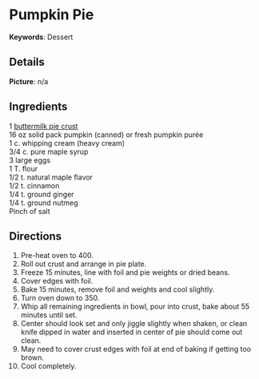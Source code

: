 # Pumpkin Pie

__Keywords__: Dessert

## Details
__Picture__: n/a

## Ingredients
1 [buttermilk pie crust](crust/buttermilk_pie_crust.md)  
16 oz solid pack pumpkin (canned) or fresh pumpkin pur&eacute;e  
1 c. whipping cream (heavy cream)  
3/4 c. pure maple syrup  
3 large eggs  
1 T. flour  
1/2 t. natural maple flavor  
1/2 t. cinnamon  
1/4 t. ground ginger  
1/4 t. ground nutmeg  
Pinch of salt  


## Directions
1. Pre-heat oven to 400. 
2. Roll out crust and arrange in pie plate. 
3. Freeze 15 minutes, line with foil and pie weights or dried beans. 
4. Cover edges with foil. 
5. Bake 15 minutes, remove foil and weights and cool slightly. 
6. Turn oven down to 350. 
7. Whip all remaining ingredients in bowl, pour into crust, bake about 55 minutes until set.
8. Center should look set and only jiggle slightly when shaken, or clean knife dipped in water and inserted in center of pie should come out clean.
9. May need to cover crust edges with foil at end of baking if getting too brown. 
10. Cool completely.
